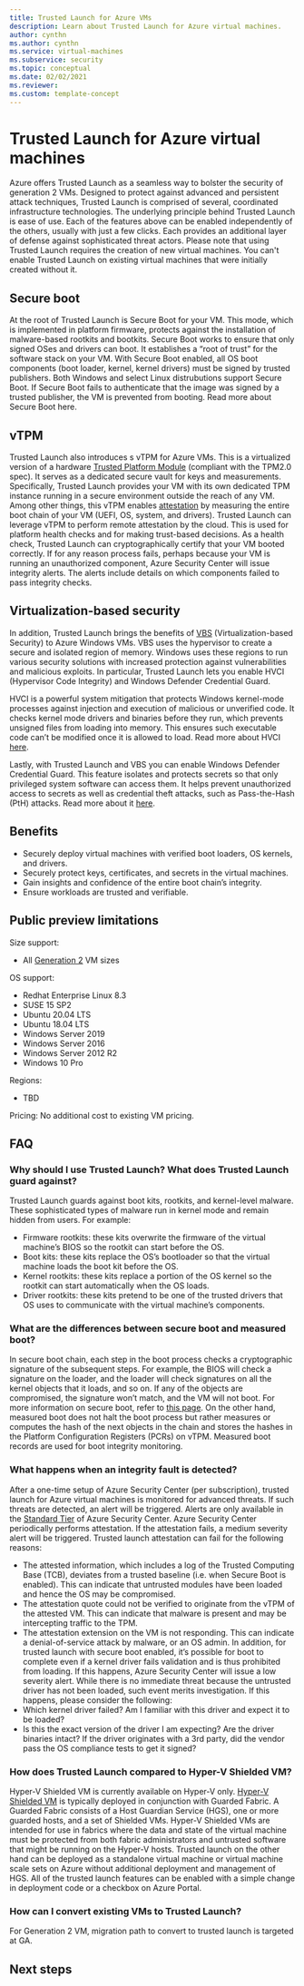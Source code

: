 ```yaml
---
title: Trusted Launch for Azure VMs
description: Learn about Trusted Launch for Azure virtual machines.
author: cynthn
ms.author: cynthn
ms.service: virtual-machines
ms.subservice: security
ms.topic: conceptual
ms.date: 02/02/2021
ms.reviewer: 
ms.custom: template-concept
---
```


# Trusted Launch for Azure virtual machines

Azure offers Trusted Launch as a seamless way to bolster the security of generation 2 VMs. Designed to protect against advanced and persistent attack techniques, Trusted Launch is comprised of several, coordinated infrastructure technologies.
The underlying principle   behind Trusted Launch is ease of use. Each of the features above can be enabled independently of the others, usually with just a few clicks. Each provides an additional layer of defense against sophisticated threat actors.
Please note that using Trusted Launch requires the creation of new virtual machines. You can't enable Trusted Launch on existing virtual machines that were initially created without it.

## Secure boot
At the root of Trusted Launch is Secure Boot for your VM. This mode, which is implemented in platform firmware, protects against the installation of malware-based rootkits and bootkits. Secure Boot works to ensure that only signed OSes and drivers can boot. It establishes a “root of trust” for the software stack on your VM. With Secure Boot enabled, all OS boot components (boot loader, kernel, kernel drivers) must be signed by trusted publishers. Both Windows and select Linux distrubutions support Secure Boot. If Secure Boot fails to authenticate that the image was signed by a trusted publisher, the VM is prevented from booting. Read more about Secure Boot here.

## vTPM
Trusted Launch also introduces s vTPM for Azure VMs. This is a virtualized version of a hardware [Trusted Platform Module](/windows/security/information-protection/tpm/trusted-platform-module-overview) (compliant with the TPM2.0 spec). It serves as a dedicated secure vault for keys and measurements. Specifically, Trusted Launch provides your VM with its own dedicated TPM instance running in a secure environment outside the reach of any VM. Among other things, this vTPM enables [attestation](/windows/security/information-protection/tpm/tpm-fundamentals#measured-boot-with-support-for-attestation) by measuring the entire boot chain of your VM (UEFI, OS, system, and drivers). 
Trusted Launch can leverage vTPM to perform remote attestation by the cloud. This is used for platform health checks and for making trust-based decisions. As a health check, Trusted Launch can cryptographically certify that your VM booted correctly. If for any reason process fails, perhaps because your VM is running an unauthorized component, Azure Security Center will issue integrity alerts. The alerts include details on which components failed to pass integrity checks.

## Virtualization-based security

In addition, Trusted Launch brings the benefits of [VBS](/windows-hardware/design/device-experiences/oem-vbs) (Virtualization-based Security) to Azure Windows VMs. VBS uses the hypervisor to create a secure and isolated region of memory. Windows uses these regions to run various security solutions with increased protection against vulnerabilities and malicious exploits. In particular, Trusted Launch lets you enable HVCI (Hypervisor Code Integrity) and Windows Defender Credential Guard.

HVCI is a powerful system mitigation that protects Windows kernel-mode processes against injection and execution of malicious or unverified code. It checks kernel mode drivers and binaries before they run, which prevents unsigned files from loading into memory. This ensures such executable code can’t be modified once it is allowed to load. Read more about HVCI [here](https://techcommunity.microsoft.com/t5/windows-insider-program/virtualization-based-security-vbs-and-hypervisor-enforced-code/m-p/240571).

Lastly, with Trusted Launch and VBS you can enable Windows Defender Credential Guard. This feature isolates and protects secrets so that only privileged system software can access them. It helps prevent unauthorized access to secrets as well as credential theft attacks, such as Pass-the-Hash (PtH) attacks. Read more about it [here](/windows/security/identity-protection/credential-guard/credential-guard).

## Benefits 

- Securely deploy virtual machines with verified boot loaders, OS kernels, and drivers. 
- Securely protect keys, certificates, and secrets in the virtual machines.
- Gain insights and confidence of the entire boot chain’s integrity.
- Ensure workloads are trusted and verifiable. 

## Public preview limitations

Size support:
- All [Generation 2](generation-2.md) VM sizes 

OS support:
- Redhat Enterprise Linux 8.3
- SUSE 15 SP2
- Ubuntu 20.04 LTS
- Ubuntu 18.04 LTS
- Windows Server 2019
- Windows Server 2016
- Windows Server 2012 R2
- Windows 10 Pro

Regions: 
- TBD


Pricing:
No additional cost to existing VM pricing.

## FAQ

### Why should I use Trusted Launch? What does Trusted Launch guard against?

Trusted Launch guards against boot kits, rootkits, and kernel-level malware. These sophisticated types of malware run in kernel mode and remain hidden from users. For example:
- Firmware rootkits: these kits overwrite the firmware of the virtual machine’s BIOS so the rootkit can start before the OS. 
- Boot kits: these kits replace the OS’s bootloader so that the virtual machine loads the boot kit before the OS.
- Kernel rootkits: these kits replace a portion of the OS kernel so the rootkit can start automatically when the OS loads.
- Driver rootkits: these kits pretend to be one of the trusted drivers that OS uses to communicate with the virtual machine’s components.

### What are the differences between secure boot and measured boot?

In secure boot chain, each step in the boot process checks a cryptographic signature of the subsequent steps. For example, the BIOS will check a signature on the loader, and the loader will check signatures on all the kernel objects that it loads, and so on. If any of the objects are compromised, the signature won’t match, and the VM will not boot. For more information on secure boot, refer to [this page](/windows-hardware/design/device-experiences/oem-secure-boot). On the other hand, measured boot does not halt the boot process but rather measures or computes the hash of the next objects in the chain and stores the hashes in the Platform Configuration Registers (PCRs) on vTPM. Measured boot records are used for boot integrity monitoring.

###	What happens when an integrity fault is detected?

After a one-time setup of Azure Security Center (per subscription), trusted launch for Azure virtual machines is monitored for advanced threats. If such threats are detected, an alert will be triggered. Alerts are only available in the [Standard Tier](/azure/security-center/security-center-pricing) of Azure Security Center.
Azure Security Center periodically performs attestation. If the attestation fails, a medium severity alert will be triggered. Trusted launch attestation can fail for the following reasons: 
- The attested information, which includes a log of the Trusted Computing Base (TCB), deviates from a trusted baseline (i.e. when Secure Boot is enabled). This can indicate that untrusted modules have been loaded and hence the OS may be compromised.
- The attestation quote could not be verified to originate from the vTPM of the attested VM. This can indicate that malware is present and may be intercepting traffic to the TPM. 
- The attestation extension on the VM is not responding. This can indicate a denial-of-service attack by malware, or an OS admin.
In addition, for trusted launch with secure boot enabled, it’s possible for boot to complete even if a kernel driver fails validation and is thus prohibited from loading. If this happens, Azure Security Center will issue a low severity alert. While there is no immediate threat because the untrusted driver has not been loaded, such event merits investigation. If this happens, please consider the following:
- Which kernel driver failed? Am I familiar with this driver and expect it to be loaded?
- Is this the exact version of the driver I am expecting? Are the driver binaries intact? If the driver originates with a 3rd party, did the vendor pass the OS compliance tests to get it signed?
  
### How does Trusted Launch compared to Hyper-V Shielded VM?
Hyper-V Shielded VM is currently available on Hyper-V only. [Hyper-V Shielded VM](/windows-server/security/guarded-fabric-shielded-vm/guarded-fabric-and-shielded-vms) is typically deployed in conjunction with Guarded Fabric. A Guarded Fabric consists of a Host Guardian Service (HGS), one or more guarded hosts, and a set of Shielded VMs. Hyper-V Shielded VMs are intended for use in fabrics where the data and state of the virtual machine must be protected from both fabric administrators and untrusted software that might be running on the Hyper-V hosts. Trusted launch on the other hand can be deployed as a standalone virtual machine or virtual machine scale sets on Azure without additional deployment and management of HGS. All of the trusted launch features can be enabled with a simple change in deployment code or a checkbox on Azure Portal.  

### How can I convert existing VMs to Trusted Launch?
For Generation 2 VM, migration path to convert to trusted launch is targeted at GA.

## Next steps
